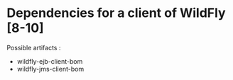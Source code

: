 # Dependencies for a client of WildFly [8-10]

Possible artifacts :

- wildfly-ejb-client-bom
- wildfly-jms-client-bom
